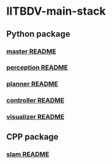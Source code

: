 # IITBDV-main-stack

## Python package
### [master README](/src/master/README.md)
### [perception README](/src/perception/README.md)
### [planner README](/src/planner/README.md)
### [controller README](/src/controller/README.md)
### [visualizer README](/src/visualizer/README.md)

## CPP package
### [slam README](/src/slam/README.md)


